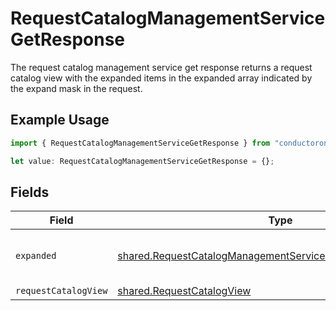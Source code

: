 # RequestCatalogManagementServiceGetResponse

The request catalog management service get response returns a request catalog view with the expanded items in the expanded array indicated by the expand mask in the request.

## Example Usage

```typescript
import { RequestCatalogManagementServiceGetResponse } from "conductorone-sdk-typescript/sdk/models/shared";

let value: RequestCatalogManagementServiceGetResponse = {};
```

## Fields

| Field                                                                                                                                           | Type                                                                                                                                            | Required                                                                                                                                        | Description                                                                                                                                     |
| ----------------------------------------------------------------------------------------------------------------------------------------------- | ----------------------------------------------------------------------------------------------------------------------------------------------- | ----------------------------------------------------------------------------------------------------------------------------------------------- | ----------------------------------------------------------------------------------------------------------------------------------------------- |
| `expanded`                                                                                                                                      | [shared.RequestCatalogManagementServiceGetResponseExpanded](../../../sdk/models/shared/requestcatalogmanagementservicegetresponseexpanded.md)[] | :heavy_minus_sign:                                                                                                                              | List of serialized related objects.                                                                                                             |
| `requestCatalogView`                                                                                                                            | [shared.RequestCatalogView](../../../sdk/models/shared/requestcatalogview.md)                                                                   | :heavy_minus_sign:                                                                                                                              | N/A                                                                                                                                             |